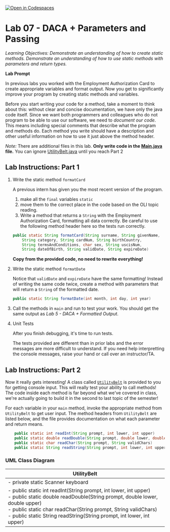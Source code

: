 [![Open in Codespaces](https://classroom.github.com/assets/launch-codespace-2972f46106e565e64193e422d61a12cf1da4916b45550586e14ef0a7c637dd04.svg)](https://classroom.github.com/open-in-codespaces?assignment_repo_id=18355834)
 # Lab 07 - DACA + Parameters and Passing

_Learning Objectives: Demonstrate an understanding of how to create static methods. Demonstrate an understanding of how to use static methods with parameters and return types._

**Lab Prompt**

In previous labs you worked with the Employment Authorization Card to create appropriate variables and format output. Now you get to significantly improve your program by creating static methods and variables.

Before you start writing your code for a method, take a moment to think about this: without clear and concise documentation, we have only the java code itself. Since we want both programmers and colleagues who do not program to be able to use our software, we need to _document our code_. This means including special comments that describe what the program and methods do. Each method you write should have a description and other useful information on how to use it just above the method header.

_Note:_ There are additional files in this lab.  **Only write code in the [Main.java](./Main.java) file.** You can ignore [UtilityBelt.java](./UtilityBelt.java) until you reach Part 2

## Lab Instructions: Part 1 ##

1. Write the static method `formatCard`

   A previous intern has given you the most recent version of the program.
   1. make all the `final` variables `static` 
   2. move them to the correct place in the code based on the OLI topic reading. 
   3. Write a method that returns a `String` with the Employment Authorization Card, formatting all data correctly. Be careful to use the following method header here so the tests run correctly.

	```java
    public static String formatCard(String surname, String givenName,
        String category, String cardNum, String birthCountry, 
        String termsAndConditions, char sex, String uscisNum, 
        String dateOfBirth, String validDate, String expireDate)
    ```
    **Copy from the provided code, no need to rewrite everything!**


2. Write the static method `formatDate`
    
    Notice that `validDate` and `expireDate` have the same formatting! Instead of writing the same code twice, create a method with parameters that will return a `String` of the formatted date. 

	```java
    public static String formatDate(int month, int day, int year)
    ```

3.  Call the methods in `main` and run to test your work. You should get the same output as *Lab 5 - DACA + Formatted Output*.


4. Unit Tests

    After you finish debugging, it's time to run tests. 
    
    The tests provided are different than in prior labs and the error messages are more difficult to understand.  If you need help interpretting the console messages, raise your hand or call over an instructor/TA.

## Lab Instructions: Part 2 ##

Now it really gets interesting!  A class called [`UtilityBelt`](./UtilityBelt.java) is provided to you for getting console input. This will really test your ability to call methods! The code inside each method is far beyond what we've covered in class, we're actually going to build it in the second to last topic of the semester!

For each variable in your `main` method, invoke the appropriate method from `UtilityBelt` to get user input. The method headers from `UtilityBelt` are listed below, and the file provides documentation on what each parameter and return means.

```java
	public static int readInt(String prompt, int lower, int upper)
	public static double readDouble(String prompt, double lower, double upper)
	public static char readChar(String prompt, String validChars)
	public static String readString(String prompt, int lower, int upper)
```

### UML Class Diagram
| UtilityBelt |
|-------------|
| - private static Scanner keyboard |
|  - public static int readInt(String prompt, int lower, int upper)<br> - public static double readDouble(String prompt, double lower, double upper)<br> - public static char readChar(String prompt, String validChars)<br> - public static String readString(String prompt, int lower, int upper) |